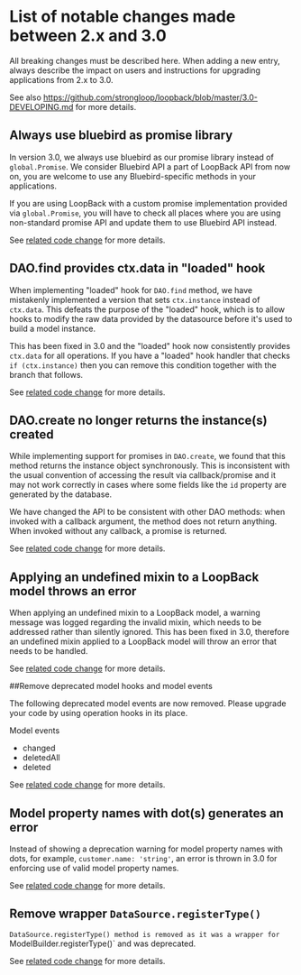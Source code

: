 # List of notable changes made between 2.x and 3.0

All breaking changes must be described here. When adding a new entry,
always describe the impact on users and instructions for upgrading
applications from 2.x to 3.0.

See also https://github.com/strongloop/loopback/blob/master/3.0-DEVELOPING.md
for more details.

## Always use bluebird as promise library

In version 3.0, we always use bluebird as our promise library
instead of `global.Promise`.
We consider Bluebird API a part of LoopBack API from now on,
you are welcome to use any Bluebird-specific methods in your applications.

If you are using LoopBack with a custom promise implementation provided
via `global.Promise`,
you will have to check all places where you are using non-standard promise API
and update them to use Bluebird API instead.

See [related code change](https://github.com/strongloop/loopback-datasource-juggler/pull/790)
for more details.

## DAO.find provides ctx.data in "loaded" hook

When implementing "loaded" hook for `DAO.find` method, we have mistakenly
implemented a version that sets `ctx.instance` instead of `ctx.data`. This
defeats the purpose of the "loaded" hook, which is to allow hooks to modify
the raw data provided by the datasource before it's used to build a model
instance.

This has been fixed in 3.0 and the "loaded" hook now consistently provides
`ctx.data` for all operations. If you have a "loaded" hook handler that
checks `if (ctx.instance)` then you can remove this condition together with
the branch that follows.

See [related code change](https://github.com/strongloop/loopback-datasource-juggler/commit/30283291?w=1)
for more details.

## DAO.create no longer returns the instance(s) created

While implementing support for promises in `DAO.create`, we found that this
method returns the instance object synchronously. This is inconsistent with
the usual convention of accessing the result via callback/promise and it may
not work correctly in cases where some fields like the `id` property are
generated by the database.

We have changed the API to be consistent with other DAO methods: when invoked
with a callback argument, the method does not return anything. When invoked
without any callback, a promise is returned.

See [related code change](https://github.com/strongloop/loopback-datasource-juggler/pull/918)
for more details.

## Applying an undefined mixin to a LoopBack model throws an error

When applying an undefined mixin to a LoopBack model, a warning message was
logged regarding the invalid mixin, which needs to be addressed rather than
silently ignored. This has been fixed in 3.0, therefore an undefined mixin
applied to a LoopBack model will throw an error that needs to be handled.

See [related code change](https://github.com/strongloop/loopback-datasource-juggler/pull/944)
for more details.

##Remove deprecated model hooks and model events

The following deprecated model events are now removed. Please upgrade your code by using
operation hooks in its place.

Model events
* changed
* deletedAll
* deleted

See [related code change](https://github.com/strongloop/loopback-datasource-juggler/pull/965)
for more details.

## Model property names with dot(s) generates an error

Instead of showing a deprecation warning for model property names with dots,
for example, `customer.name: 'string'`, an error is thrown in 3.0 for
enforcing use of valid model property names.

See [related code change](https://github.com/strongloop/loopback-datasource-juggler/pull/947) for more details.

## Remove wrapper `DataSource.registerType()`

`DataSource.registerType() method is removed as it was a wrapper for
`ModelBuilder.registerType()` and was deprecated.

See [related code change](https://github.com/strongloop/loopback-datasource-juggler/pull/976)
for more details.
